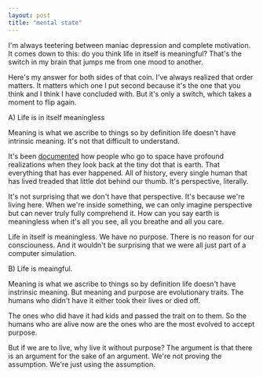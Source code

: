 ```yaml
---
layout: post
title: "mental state"
---
```


I'm always teetering between maniac depression and complete motivation.
It comes down to this: do you think life in itself is meaningful?
That's the switch in my brain that jumps me from one mood to another.

Here's my answer for both sides of that coin. I've always realized that order matters.
It matters which one I put second because it's the one that you think and I think I have concluded with. But it's only a switch, which takes a moment to flip again.

A) 
Life is in itself meaningless

Meaning is what we ascribe to things so by definition life doesn't have intrinsic meaning. It's not that difficult to understand.

[small]: http://blog.alexmaccaw.com/small
It's been [documented][small] how people who go to space have profound realizations when they look back at the tiny dot that is earth. That everything that has ever happened. All of history, every single human that has lived treaded that little dot behind our thumb. It's perspective, literally.

It's not surprising that we don't have that perspective. It's because we're living here. When we're inside something, we can only imagine perspective but can never truly fully comprehend it. How can you say earth is meaningless when it's all you see, all you breathe and all you care.

Life in itself is meaningless. We have no purpose. There is no reason for our consciouness. And it wouldn't be surprising that we were all just part of a computer simulation. 

B)
Life is meaingful.

Meaning is what we ascribe to things so by definition life doesn't have instrinsic meaning.
But meaning and purpose are evolutionary traits. The humans who didn't have it either took their lives or died off. 

The ones who did have it had kids and passed the trait on to them. So the humans who are alive now are the ones who are the most evolved to accept purpose.

But if we are to live, why live it without purpose? The argument is that there is an argument for the sake of an argument. We're not proving the assumption. We're just using the assumption.

